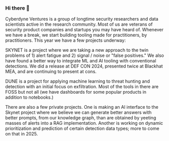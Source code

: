 ### Hi there 👋

Cyberdyne Ventures is a group of longtime security researchers and data scientists active in the research community. Most of us are veterans of security product companies and startups you may have heard of. Whenever we have a break, we start building tooling made for practitioners, by practitioners. This year we have a few projects underway:

SKYNET is a project where we are taking a new approach to the twin problems of 1) alert fatigue and 2) signal / noise or "false positives." We also have found a better way to integrate ML and AI tooling with conventional detections. We did a release at DEF CON 2024, presented twice at Blackhat MEA, and are continuing to present at cons.

DUNE is a project for applying machine learning to threat hunting and detection with an initial focus on exfiltration. Most of the tools in there are FOSS but not all (we have dashboards for some popular products in addition to notebooks.)

There are also a few private projects. One is making an AI interface to the Skynet project where we believe we can generate better answers with better prompts, from our knowledge graph, than are obtained by yeeting masses of alerts into a RAG implementation. Another is working on dynamic prioritization and prediction of certain detection data types; more to come on that in 2025. 




<!--

**Here are some ideas to get you started:**

🙋‍♀️ A short introduction - what is your organization all about?
🌈 Contribution guidelines - how can the community get involved?
👩‍💻 Useful resources - where can the community find your docs? Is there anything else the community should know?
🍿 Fun facts - what does your team eat for breakfast?
🧙 Remember, you can do mighty things with the power of [Markdown](https://docs.github.com/github/writing-on-github/getting-started-with-writing-and-formatting-on-github/basic-writing-and-formatting-syntax)
-->
